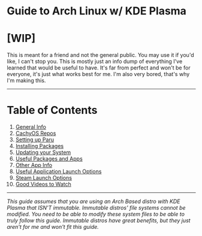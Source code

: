 # Guide to Arch Linux w/ KDE Plasma
# [WIP]

This is meant for a friend and not the general public. You may use it if you'd like, I can't stop you.
This is mostly just an info dump of everything I've learned that would be useful to have. It's far from perfect and won't be for everyone, it's just what works best for me.
I'm also very bored, that's why I'm making this.

---

# Table of Contents
1. [General Info](https://github.com/Mato1111/archguide/blob/main/Docs/General%20Info.md)
2. [CachyOS Repos](https://github.com/Mato1111/archguide/blob/main/Docs/CachyOS%20Repos.md)
3. [Setting up Paru](https://github.com/Mato1111/archguide/blob/main/Docs/Setting%20up%20Paru.md)
4. [Installing Packages](https://github.com/Mato1111/archguide/blob/main/Docs/Installing%20Packages.md)
5. [Updating your System](https://github.com/Mato1111/archguide/blob/main/Docs/Updating%20your%20System.md)
6. [Useful Packages and Apps](https://github.com/Mato1111/archguide/blob/main/Docs/Useful%20Packages%20and%20Apps.md)
7. [Other App Info](https://github.com/Mato1111/archguide/blob/main/Docs/Other%20App%20Info.md)
8. [Useful Application Launch Options](https://github.com/Mato1111/archguide/blob/main/Docs/Useful%20Application%20Launch%20Options.md)
9. [Steam Launch Options](https://github.com/Mato1111/archguide/blob/main/Docs/Steam%20Launch%20Options.md)
10. [Good Videos to Watch]()

--- 

*This guide assumes that you are using an Arch Based distro with KDE Plasma that ISN'T immutable. Immutable distros' file systems cannot be modified. You need to be able to modify these system files to be able to truly follow this guide. Immutable distros have great benefits, but they just aren't for me and won't fit this guide.*
